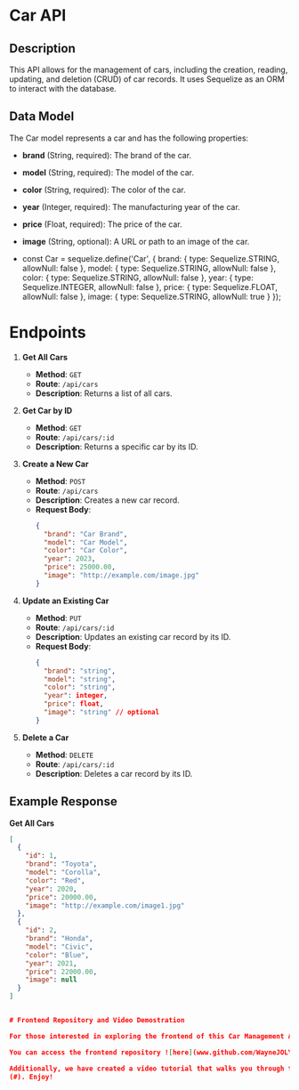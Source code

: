 # Car  API

## Description
This API allows for the management of cars, including the creation, reading, updating, and deletion (CRUD) of car records. It uses Sequelize as an ORM to interact with the database.

## Data Model
The Car model represents a car and has the following properties:
- **brand** (String, required): The brand of the car.
- **model** (String, required): The model of the car.
- **color** (String, required): The color of the car.
- **year** (Integer, required): The manufacturing year of the car.
- **price** (Float, required): The price of the car.
- **image** (String, optional): A URL or path to an image of the car.

- const Car = sequelize.define('Car', {
  brand: {
    type: Sequelize.STRING,
    allowNull: false
  },
  model: {
    type: Sequelize.STRING,
    allowNull: false
  },
  color: {
    type: Sequelize.STRING,
    allowNull: false
  },
  year: {
    type: Sequelize.INTEGER,
    allowNull: false
  },
  price: {
    type: Sequelize.FLOAT,
    allowNull: false
  },
  image: {
    type: Sequelize.STRING,
    allowNull: true
  }
});



# Endpoints

1. **Get All Cars**
   - **Method**: `GET`
   - **Route**: `/api/cars`
   - **Description**: Returns a list of all cars.

2. **Get Car by ID**
   - **Method**: `GET`
   - **Route**: `/api/cars/:id`
   - **Description**: Returns a specific car by its ID.

3. **Create a New Car**
   - **Method**: `POST`
   - **Route**: `/api/cars`
   - **Description**: Creates a new car record.
   - **Request Body**:
     ```json
     {
       "brand": "Car Brand",
       "model": "Car Model",
       "color": "Car Color",
       "year": 2023,
       "price": 25000.00,
       "image": "http://example.com/image.jpg"
     }
     ```



4. **Update an Existing Car**
   - **Method**: `PUT`
   - **Route**: `/api/cars/:id`
   - **Description**: Updates an existing car record by its ID.
   - **Request Body**:
     ```json
     {
       "brand": "string",
       "model": "string",
       "color": "string",
       "year": integer,
       "price": float,
       "image": "string" // optional
     }
     ```

5. **Delete a Car**
   - **Method**: `DELETE`
   - **Route**: `/api/cars/:id`
   - **Description**: Deletes a car record by its ID.

## Example Response

**Get All Cars**

```json
[
  {
    "id": 1,
    "brand": "Toyota",
    "model": "Corolla",
    "color": "Red",
    "year": 2020,
    "price": 20000.00,
    "image": "http://example.com/image1.jpg"
  },
  {
    "id": 2,
    "brand": "Honda",
    "model": "Civic",
    "color": "Blue",
    "year": 2021,
    "price": 22000.00,
    "image": null
  }
]


# Frontend Repository and Video Demostration

For those interested in exploring the frontend of this Car Management API project, you can find the source code in a separate repository. This frontend application provides a user-friendly interface to interact with the API, allowing users to manage car records seamlessly.

You can access the frontend repository ![here](www.github.com/WayneJOLY/Car-CRUD-FrontEnd).

Additionally, we have created a video tutorial that walks you through the setup and usage of both the API and the frontend application. Check it out ![here : Video](./Car%20CRUD.mp4)
(#). Enjoy!
